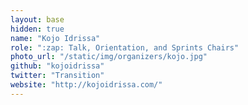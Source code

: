 ```yaml
---
layout: base
hidden: true
name: "Kojo Idrissa"
role: ":zap: Talk, Orientation, and Sprints Chairs"
photo_url: "/static/img/organizers/kojo.jpg"
github: "kojoidrissa"
twitter: "Transition"
website: "http://kojoidrissa.com/"
---
```

